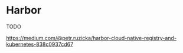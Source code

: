 # Harbor

TODO

https://medium.com/@petr.ruzicka/harbor-cloud-native-registry-and-kubernetes-838c0937cd67

